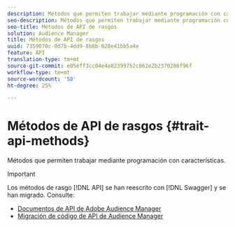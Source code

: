 ```yaml
---
description: Métodos que permiten trabajar mediante programación con características.
seo-description: Métodos que permiten trabajar mediante programación con características.
seo-title: Métodos de API de rasgos
solution: Audience Manager
title: Métodos de API de rasgos
uuid: 7359070c-0d7b-4dd9-8b8b-028e41bb5a4e
feature: API
translation-type: tm+mt
source-git-commit: e05eff3cc04e4a82399752c862e2b2370286f96f
workflow-type: tm+mt
source-wordcount: '58'
ht-degree: 25%

---
```



# Métodos de API de rasgos {#trait-api-methods}

Métodos que permiten trabajar mediante programación con características.

>[!IMPORTANT]
>
>Los métodos de rasgo [!DNL API] se han reescrito con [!DNL Swagger] y se han migrado. Consulte:
>
>* [Documentos de API de Adobe Audience Manager](https://bank.demdex.com/portal/swagger/index.html)
>* [Migración de código de API de Audience Manager](../../api/api-swagger-migration.md)